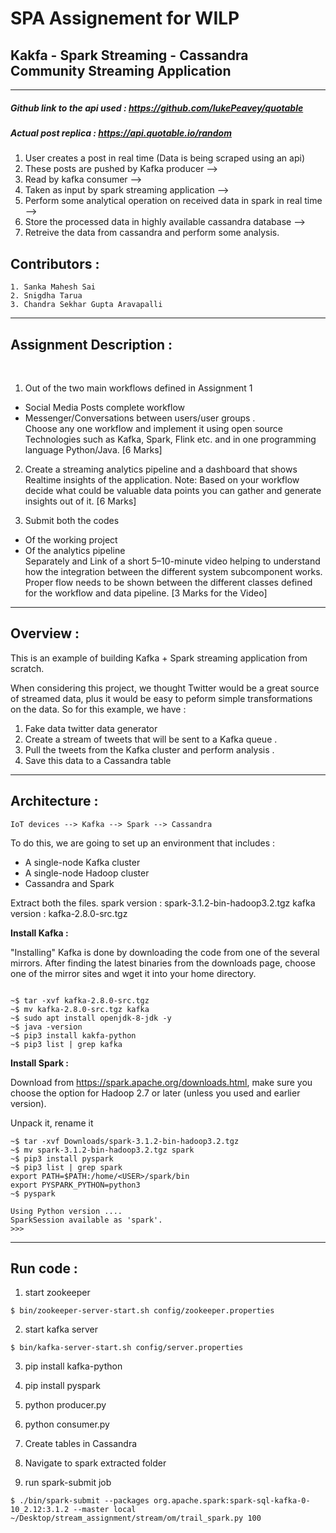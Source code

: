 # SPA Assignement for WILP

## Kakfa - Spark Streaming - Cassandra Community Streaming Application
---------------------------------------------------------------------
##### Github link to the api used : https://github.com/lukePeavey/quotable
##### Actual post replica : https://api.quotable.io/random 

1. User creates a post in real time (Data is being scraped using an api) 
2. These posts are pushed by Kafka producer --> 
3. Read by kafka consumer --> 
4. Taken as input by spark streaming application -->
5. Perform some analytical operation on received data in spark in real time -->
6. Store the processed data in highly available cassandra database -->
7. Retreive the data from cassandra and perform some analysis.


## Contributors : 
```
1. Sanka Mahesh Sai
2. Snigdha Tarua
3. Chandra Sekhar Gupta Aravapalli
```
--- 
## Assignment Description :
<br />

1. Out of the two main workflows defined in Assignment 1
* Social Media Posts complete workflow 
* Messenger/Conversations between users/user groups . <br />
Choose any one workflow and implement it using open source Technologies such as 
Kafka, Spark, Flink etc. and in one programming language Python/Java. [6 Marks]

2. Create a streaming analytics pipeline and a dashboard that shows Realtime insights 
of the application.
Note: Based on your workflow decide what could be valuable data points you can 
gather and generate insights out of it. [6 Marks]

3. Submit both the codes 
* Of the working project
* Of the analytics pipeline <br />
Separately and Link of a short 5–10-minute video helping to understand how 
the integration between the different system subcomponent works. Proper flow 
needs to be shown between the different classes defined for the workflow and data 
pipeline. [3 Marks for the Video]
---
## Overview :

This is an example of building Kafka + Spark streaming application from scratch. 

When considering this project, we thought Twitter would be a great source of streamed data, plus it would be easy to peform simple transformations on the data. So for this example, we have :

1. Fake data twitter data generator
2. Create a stream of tweets that will be sent to a Kafka queue .
3. Pull the tweets from the Kafka cluster and perform analysis .
4. Save this data to a Cassandra table
---
## Architecture :

```
IoT devices --> Kafka --> Spark --> Cassandra  
```

To do this, we are going to set up an environment that includes :

* A single-node Kafka cluster
* A single-node Hadoop cluster
* Cassandra and Spark <br/>

Extract both the files.
spark version : spark-3.1.2-bin-hadoop3.2.tgz
kafka version : kafka-2.8.0-src.tgz

**Install Kafka :**

"Installing" Kafka is done by downloading the code from one of the several mirrors. After finding the latest binaries from the downloads page, choose one of the mirror sites and wget it into your home directory.

```

~$ tar -xvf kafka-2.8.0-src.tgz
~$ mv kafka-2.8.0-src.tgz kafka
~$ sudo apt install openjdk-8-jdk -y
~$ java -version
~$ pip3 install kakfa-python 
~$ pip3 list | grep kafka

```

**Install Spark :**

Download from https://spark.apache.org/downloads.html, make sure you choose the option for Hadoop 2.7 or later (unless you used and earlier version).

Unpack it, rename it

```
~$ tar -xvf Downloads/spark-3.1.2-bin-hadoop3.2.tgz
~$ mv spark-3.1.2-bin-hadoop3.2.tgz spark
~$ pip3 install pyspark
~$ pip3 list | grep spark
export PATH=$PATH:/home/<USER>/spark/bin
export PYSPARK_PYTHON=python3
~$ pyspark

Using Python version ....
SparkSession available as 'spark'.
>>> 

```
---
## Run code :

 
1. start zookeeper
``` 
$ bin/zookeeper-server-start.sh config/zookeeper.properties
```

2. start kafka server
```
$ bin/kafka-server-start.sh config/server.properties
```

3. pip install kafka-python

4. pip install pyspark

5. python producer.py

6. python consumer.py

7. Create tables in Cassandra

8. Navigate to spark extracted folder 

9. run spark-submit job

```
$ ./bin/spark-submit --packages org.apache.spark:spark-sql-kafka-0-10_2.12:3.1.2 --master local ~/Desktop/stream_assignment/stream/om/trail_spark.py 100
```
